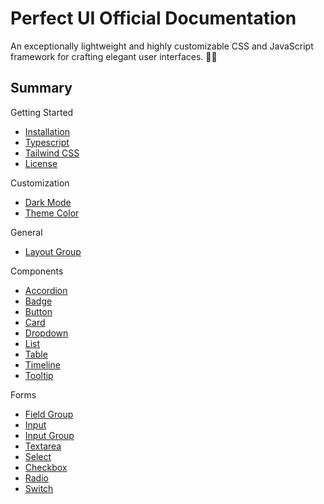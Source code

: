 # Perfect UI Official Documentation

An exceptionally lightweight and highly customizable CSS and JavaScript framework for crafting elegant user interfaces. 🎨💡

## Summary

Getting Started
- [Installation](https://github.com/chrissgon/perfectui/blob/main/docs/installation.md)
- [Typescript](https://github.com/chrissgon/perfectui/blob/main/docs/typescript.md)
- [Tailwind CSS](https://github.com/chrissgon/perfectui/blob/main/docs/tailwindcss.md)
- [License](https://github.com/chrissgon/perfectui/blob/main/docs/license.md)

Customization
- [Dark Mode](https://github.com/chrissgon/perfectui/blob/main/docs/darkmode.md)
- [Theme Color](https://github.com/chrissgon/perfectui/blob/main/docs/theme-color.md)

General
- [Layout Group](https://github.com/chrissgon/perfectui/blob/main/docs/layout-group.md)

Components
- [Accordion](https://github.com/chrissgon/perfectui/blob/main/docs/accordion.md)
- [Badge](https://github.com/chrissgon/perfectui/blob/main/docs/badge.md)
- [Button](https://github.com/chrissgon/perfectui/blob/main/docs/button.md)
- [Card](https://github.com/chrissgon/perfectui/blob/main/docs/card.md)
- [Dropdown](https://github.com/chrissgon/perfectui/blob/main/docs/dropdown.md)
- [List](https://github.com/chrissgon/perfectui/blob/main/docs/list.md)
- [Table](https://github.com/chrissgon/perfectui/blob/main/docs/table.md)
- [Timeline](https://github.com/chrissgon/perfectui/blob/main/docs/timeline.md)
- [Tooltip](https://github.com/chrissgon/perfectui/blob/main/docs/tooltip.md)

Forms
- [Field Group](https://github.com/chrissgon/perfectui/blob/main/docs/field-group.md)
- [Input](https://github.com/chrissgon/perfectui/blob/main/docs/input.md)
- [Input Group](https://github.com/chrissgon/perfectui/blob/main/docs/input-group.md)
- [Textarea](https://github.com/chrissgon/perfectui/blob/main/docs/textarea.md)
- [Select](https://github.com/chrissgon/perfectui/blob/main/docs/select.md)
- [Checkbox](https://github.com/chrissgon/perfectui/blob/main/docs/checkbox.md)
- [Radio](https://github.com/chrissgon/perfectui/blob/main/docs/radio.md)
- [Switch](https://github.com/chrissgon/perfectui/blob/main/docs/switch.md)